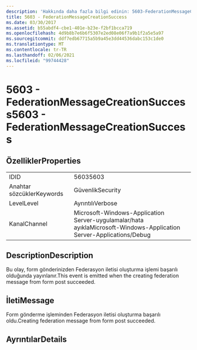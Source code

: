 ```yaml
---
description: 'Hakkında daha fazla bilgi edinin: 5603-FederationMessageCreationSuccess'
title: 5603 - FederationMessageCreationSuccess
ms.date: 03/30/2017
ms.assetid: b55abdf4-cbe1-401e-b23e-f2bf1bcca719
ms.openlocfilehash: 4d9b8b7e6b6f5307e2ed08e06f7a9b1f2a5e5a97
ms.sourcegitcommit: ddf7edb67715a5b9a45e3dd44536dabc153c1de0
ms.translationtype: MT
ms.contentlocale: tr-TR
ms.lasthandoff: 02/06/2021
ms.locfileid: "99744428"
---
```

# <a name="5603---federationmessagecreationsuccess"></a><span data-ttu-id="46e58-103">5603 - FederationMessageCreationSuccess</span><span class="sxs-lookup"><span data-stu-id="46e58-103">5603 - FederationMessageCreationSuccess</span></span>

## <a name="properties"></a><span data-ttu-id="46e58-104">Özellikler</span><span class="sxs-lookup"><span data-stu-id="46e58-104">Properties</span></span>  
  
|||  
|-|-|  
|<span data-ttu-id="46e58-105">ID</span><span class="sxs-lookup"><span data-stu-id="46e58-105">ID</span></span>|<span data-ttu-id="46e58-106">5603</span><span class="sxs-lookup"><span data-stu-id="46e58-106">5603</span></span>|  
|<span data-ttu-id="46e58-107">Anahtar sözcükler</span><span class="sxs-lookup"><span data-stu-id="46e58-107">Keywords</span></span>|<span data-ttu-id="46e58-108">Güvenlik</span><span class="sxs-lookup"><span data-stu-id="46e58-108">Security</span></span>|  
|<span data-ttu-id="46e58-109">Level</span><span class="sxs-lookup"><span data-stu-id="46e58-109">Level</span></span>|<span data-ttu-id="46e58-110">Ayrıntılı</span><span class="sxs-lookup"><span data-stu-id="46e58-110">Verbose</span></span>|  
|<span data-ttu-id="46e58-111">Kanal</span><span class="sxs-lookup"><span data-stu-id="46e58-111">Channel</span></span>|<span data-ttu-id="46e58-112">Microsoft-Windows-Application Server-uygulamalar/hata ayıkla</span><span class="sxs-lookup"><span data-stu-id="46e58-112">Microsoft-Windows-Application Server-Applications/Debug</span></span>|  
  
## <a name="description"></a><span data-ttu-id="46e58-113">Description</span><span class="sxs-lookup"><span data-stu-id="46e58-113">Description</span></span>  

 <span data-ttu-id="46e58-114">Bu olay, form gönderinizden Federasyon iletisi oluşturma işlemi başarılı olduğunda yayınlanır.</span><span class="sxs-lookup"><span data-stu-id="46e58-114">This event is emitted when the creating federation message from form post succeeded.</span></span>  
  
## <a name="message"></a><span data-ttu-id="46e58-115">İleti</span><span class="sxs-lookup"><span data-stu-id="46e58-115">Message</span></span>  

 <span data-ttu-id="46e58-116">Form gönderme işleminden Federasyon iletisi oluşturma başarılı oldu.</span><span class="sxs-lookup"><span data-stu-id="46e58-116">Creating federation message from form post succeeded.</span></span>  
  
## <a name="details"></a><span data-ttu-id="46e58-117">Ayrıntılar</span><span class="sxs-lookup"><span data-stu-id="46e58-117">Details</span></span>
